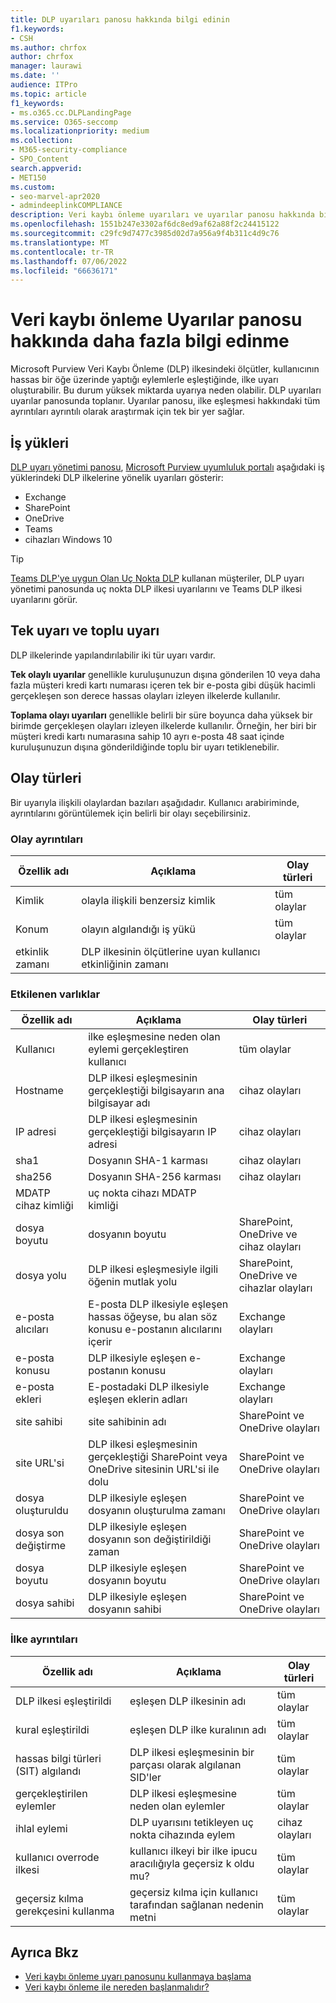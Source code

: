 ```yaml
---
title: DLP uyarıları panosu hakkında bilgi edinin
f1.keywords:
- CSH
ms.author: chrfox
author: chrfox
manager: laurawi
ms.date: ''
audience: ITPro
ms.topic: article
f1_keywords:
- ms.o365.cc.DLPLandingPage
ms.service: O365-seccomp
ms.localizationpriority: medium
ms.collection:
- M365-security-compliance
- SPO_Content
search.appverid:
- MET150
ms.custom:
- seo-marvel-apr2020
- admindeeplinkCOMPLIANCE
description: Veri kaybı önleme uyarıları ve uyarılar panosu hakkında bilgi edinin.
ms.openlocfilehash: 1551b247e3302af6dc8ed9af62a88f2c24415122
ms.sourcegitcommit: c29fc9d7477c3985d02d7a956a9f4b311c4d9c76
ms.translationtype: MT
ms.contentlocale: tr-TR
ms.lasthandoff: 07/06/2022
ms.locfileid: "66636171"
---
```

# <a name="learn-about-the-data-loss-prevention-alerts-dashboard"></a>Veri kaybı önleme Uyarılar panosu hakkında daha fazla bilgi edinme

Microsoft Purview Veri Kaybı Önleme (DLP) ilkesindeki ölçütler, kullanıcının hassas bir öğe üzerinde yaptığı eylemlerle eşleştiğinde, ilke uyarı oluşturabilir. Bu durum yüksek miktarda uyarıya neden olabilir. DLP uyarıları uyarılar panosunda toplanır. Uyarılar panosu, ilke eşleşmesi hakkındaki tüm ayrıntıları ayrıntılı olarak araştırmak için tek bir yer sağlar.  

<!-- [Microsoft Purview compliance portal](https://compliance.microsoft.com/)-->

## <a name="workloads"></a>İş yükleri

[DLP uyarı yönetimi panosu](https://compliance.microsoft.com/datalossprevention?viewid=dlpalerts), <a href="https://go.microsoft.com/fwlink/p/?linkid=2077149" target="_blank">Microsoft Purview uyumluluk portalı</a> aşağıdaki iş yüklerindeki DLP ilkelerine yönelik uyarıları gösterir:

- Exchange
- SharePoint
- OneDrive
- Teams
- cihazları Windows 10 

> [!TIP]
> [Teams DLP'ye uygun Olan Uç Nokta DLP](endpoint-dlp-learn-about.md) kullanan müşteriler, DLP uyarı yönetimi panosunda uç nokta DLP ilkesi uyarılarını ve Teams DLP ilkesi uyarılarını görür.[](dlp-microsoft-teams.md)

## <a name="single-alert-and-aggregate-alert"></a>Tek uyarı ve toplu uyarı

DLP ilkelerinde yapılandırılabilir iki tür uyarı vardır.

**Tek olaylı uyarılar** genellikle kuruluşunuzun dışına gönderilen 10 veya daha fazla müşteri kredi kartı numarası içeren tek bir e-posta gibi düşük hacimli gerçekleşen son derece hassas olayları izleyen ilkelerde kullanılır.

**Toplama olayı uyarıları** genellikle belirli bir süre boyunca daha yüksek bir birimde gerçekleşen olayları izleyen ilkelerde kullanılır. Örneğin, her biri bir müşteri kredi kartı numarasına sahip 10 ayrı e-posta 48 saat içinde kuruluşunuzun dışına gönderildiğinde toplu bir uyarı tetiklenebilir.

## <a name="types-of-events"></a>Olay türleri

Bir uyarıyla ilişkili olaylardan bazıları aşağıdadır. Kullanıcı arabiriminde, ayrıntılarını görüntülemek için belirli bir olayı seçebilirsiniz. 

### <a name="event-details"></a>Olay ayrıntıları

|Özellik adı  |Açıklama  |Olay türleri  |
|---------|---------|---------|
|Kimlik |olayla ilişkili benzersiz kimlik |tüm olaylar |
|Konum |olayın algılandığı iş yükü|tüm olaylar |
|etkinlik zamanı     |DLP ilkesinin ölçütlerine uyan kullanıcı etkinliğinin zamanı |

### <a name="affected-entities"></a>Etkilenen varlıklar

|Özellik adı |Açıklama| Olay türleri|
|---------|---------|---------|
|Kullanıcı | ilke eşleşmesine neden olan eylemi gerçekleştiren kullanıcı | tüm olaylar|
|Hostname | DLP ilkesi eşleşmesinin gerçekleştiği bilgisayarın ana bilgisayar adı | cihaz olayları|
|IP adresi | DLP ilkesi eşleşmesinin gerçekleştiği bilgisayarın IP adresi | cihaz olayları|
|sha1 |Dosyanın SHA-1 karması | cihaz olayları|
|sha256 | Dosyanın SHA-256 karması | cihaz olayları|
|MDATP cihaz kimliği | uç nokta cihazı MDATP kimliği|
|dosya boyutu | dosyanın boyutu| SharePoint, OneDrive ve cihaz olayları|
|dosya yolu | DLP ilkesi eşleşmesiyle ilgili öğenin mutlak yolu | SharePoint, OneDrive ve cihazlar olayları|
|e-posta alıcıları |E-posta DLP ilkesiyle eşleşen hassas öğeyse, bu alan söz konusu e-postanın alıcılarını içerir| Exchange olayları|
|e-posta konusu |DLP ilkesiyle eşleşen e-postanın konusu |Exchange olayları|
|e-posta ekleri | E-postadaki DLP ilkesiyle eşleşen eklerin adları| Exchange olayları|
|site sahibi |site sahibinin adı| SharePoint ve OneDrive olayları|
|site URL'si |DLP ilkesi eşleşmesinin gerçekleştiği SharePoint veya OneDrive sitesinin URL'si ile dolu |SharePoint ve OneDrive olayları|
|dosya oluşturuldu |DLP ilkesiyle eşleşen dosyanın oluşturulma zamanı |SharePoint ve OneDrive olayları|
|dosya son değiştirme | DLP ilkesiyle eşleşen dosyanın son değiştirildiği zaman | SharePoint ve OneDrive olayları|
|dosya boyutu | DLP ilkesiyle eşleşen dosyanın boyutu |SharePoint ve OneDrive olayları|
|dosya sahibi |DLP ilkesiyle eşleşen dosyanın sahibi |SharePoint ve OneDrive olayları|  

### <a name="policy-details"></a>İlke ayrıntıları

|Özellik adı |Açıklama |Olay türleri |
|---------|---------|---------|
|DLP ilkesi eşleştirildi |eşleşen DLP ilkesinin adı |tüm olaylar|
|kural eşleştirildi |eşleşen DLP ilke kuralının adı |tüm olaylar|
|hassas bilgi türleri (SIT) algılandı|DLP ilkesi eşleşmesinin bir parçası olarak algılanan SID'ler |tüm olaylar|
|gerçekleştirilen eylemler |DLP ilkesi eşleşmesine neden olan eylemler| tüm olaylar|
|ihlal eylemi | DLP uyarısını tetikleyen uç nokta cihazında eylem| cihaz olayları | 
|kullanıcı overrode ilkesi |kullanıcı ilkeyi bir ilke ipucu aracılığıyla geçersiz k oldu mu? | tüm olaylar|
|geçersiz kılma gerekçesini kullanma |geçersiz kılma için kullanıcı tarafından sağlanan nedenin metni | tüm olaylar|   

## <a name="see-also"></a>Ayrıca Bkz

- [Veri kaybı önleme uyarı panosunu kullanmaya başlama](dlp-alerts-dashboard-get-started.md)
- [Veri kaybı önleme ile nereden başlanmalıdır?](create-test-tune-dlp-policy.md#where-to-start-with-data-loss-prevention)

